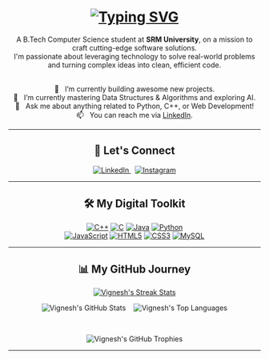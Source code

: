 <h1 align="center">
  <a href="https://git.io/typing-svg">
    <img src="https://readme-typing-svg.herokuapp.com?font=Fira+Code&size=35&pause=1000&color=8A2BE2&center=true&vCenter=true&width=435&lines=Hey+there!+I'm+Vignesh;A+Software+Developer;A+Lifelong+Learner;A+Problem+Solver" alt="Typing SVG" />
  </a>
</h1>

<p align="center">
  A B.Tech Computer Science student at <b>SRM University</b>, on a mission to craft cutting-edge software solutions.
  <br>
  I'm passionate about leveraging technology to solve real-world problems and turning complex ideas into clean, efficient code.
</p>

<p align="center">
  <br>
  🔭 &nbsp; I’m currently building awesome new projects.<br>
  🌱 &nbsp; I’m currently mastering Data Structures & Algorithms and exploring AI.<br>
  💬 &nbsp; Ask me about anything related to Python, C++, or Web Development!<br>
  📫 &nbsp; You can reach me via <a href="http://www.linkedin.com/in/vignesh-v-711638250">LinkedIn</a>.
</p>

---

<h2 align="center">🔗 Let's Connect</h2>
<p align="center">
  <a href="http://www.linkedin.com/in/vignesh-v-711638250" target="_blank">
    <img src="https://img.shields.io/badge/LinkedIn-%230077B5.svg?style=for-the-badge&logo=linkedin&logoColor=white" alt="LinkedIn">
  </a> &nbsp;
  <a href="https://instagram.com/vicky_xiz" target="_blank">
    <img src="https://img.shields.io/badge/Instagram-%23E4405F.svg?style=for-the-badge&logo=Instagram&logoColor=white" alt="Instagram">
  </a>
</p>

---

<h2 align="center">🛠️ My Digital Toolkit</h2>
<p align="center">
    <a href="https://www.cplusplus.com/" target="_blank"><img src="https://img.shields.io/badge/c++-%2300599C.svg?style=for-the-badge&logo=c%2B%2B&logoColor=white" alt="C++"/></a>
    <a href="https://www.cprogramming.com/" target="_blank"><img src="https://img.shields.io/badge/c-%2300599C.svg?style=for-the-badge&logo=c&logoColor=white" alt="C"/></a>
    <a href="https://www.java.com" target="_blank"><img src="https://img.shields.io/badge/java-%23ED8B00.svg?style=for-the-badge&logo=openjdk&logoColor=white" alt="Java"/></a>
    <a href="https://www.python.org" target="_blank"><img src="https://img.shields.io/badge/python-3670A0?style=for-the-badge&logo=python&logoColor=ffdd54" alt="Python"/></a>
    <br>
    <a href="https://developer.mozilla.org/en-US/docs/Web/JavaScript" target="_blank"><img src="https://img.shields.io/badge/javascript-%23323330.svg?style=for-the-badge&logo=javascript&logoColor=%23F7DF1E" alt="JavaScript"/></a>
    <a href="https://www.w3.org/html/" target="_blank"><img src="https://img.shields.io/badge/html5-%23E34F26.svg?style=for-the-badge&logo=html5&logoColor=white" alt="HTML5"/></a>
    <a href="https://www.w3schools.com/css/" target="_blank"><img src="https://img.shields.io/badge/css3-%231572B6.svg?style=for-the-badge&logo=css3&logoColor=white" alt="CSS3"/></a>
    <a href="https://www.mysql.com/" target="_blank"><img src="https://img.shields.io/badge/mysql-%234479A1.svg?style=for-the-badge&logo=mysql&logoColor=white" alt="MySQL"/></a>
</p>

---

<h2 align="center">📊 My GitHub Journey</h2>

<p align="center">
  <a href="https://github.com/vickyxiz">
    <img src="https://github-readme-streak-stats.herokuapp.com/?user=vickyxiz&theme=radical&hide_border=false" alt="Vignesh's Streak Stats"/>
  </a>
</p>

<p align="center">
    <img src="https://github-readme-stats.vercel.app/api?username=vickyxiz&show_icons=true&theme=radical&include_all_commits=true&count_private=true" alt="Vignesh's GitHub Stats"/>
    &nbsp;&nbsp;
    <img src="https://github-readme-stats.vercel.app/api/top-langs/?username=vickyxiz&theme=radical&hide_border=false&include_all_commits=true&count_private=true&layout=compact" alt="Vignesh's Top Languages"/>
</p>
<br>

<p align="center">
  <img src="https://github-profile-trophy.vercel.app/?username=vickyxiz&theme=radical&no-frame=false&no-bg=false&margin-w=4" alt="Vignesh's GitHub Trophies" />
</p>

---
